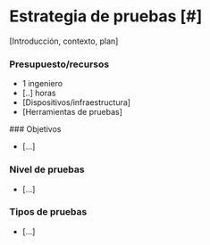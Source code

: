 # Estrategia de pruebas [#]

[Introducción, contexto, plan]

### Presupuesto/recursos
- 1 ingeniero
- [..] horas
- [Dispositivos/infraestructura]
- [Herramientas de pruebas]

### Objetivos
- [...]

### Nivel de pruebas
- [...]

### Tipos de pruebas
- [...]
